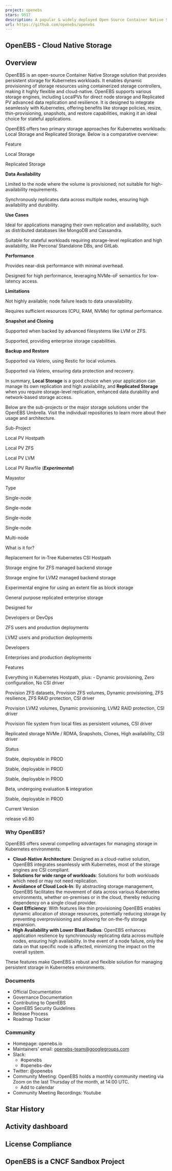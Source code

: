 ```yaml
---
project: openebs
stars: 9517
description: A popular & widely deployed Open Source Container Native Storage platform for Stateful Persistent Applications on Kubernetes.
url: https://github.com/openebs/openebs
---
```


OpenEBS - Cloud Native Storage
------------------------------

Overview
--------

OpenEBS is an open-source Container Native Storage solution that provides persistent storage for Kubernetes workloads. It enables dynamic provisioning of storage resources using containerized storage controllers, making it highly flexible and cloud-native. OpenEBS supports various storage engines, including LocalPVs for direct node storage and Replicated PV advanced data replication and resilience. It is designed to integrate seamlessly with Kubernetes, offering benefits like storage policies, resize, thin-provisioning, snapshots, and restore capabilities, making it an ideal choice for stateful applications.

OpenEBS offers two primary storage approaches for Kubernetes workloads: Local Storage and Replicated Storage. Below is a comparative overview:

Feature

Local Storage

Replicated Storage

**Data Availability**

Limited to the node where the volume is provisioned; not suitable for high-availability requirements.

Synchronously replicates data across multiple nodes, ensuring high availability and durability.

**Use Cases**

Ideal for applications managing their own replication and availability, such as distributed databases like MongoDB and Cassandra.

Suitable for stateful workloads requiring storage-level replication and high availability, like Percona/ Standalone DBs, and GitLab.

**Performance**

Provides near-disk performance with minimal overhead.

Designed for high performance, leveraging NVMe-oF semantics for low-latency access.

**Limitations**

Not highly available; node failure leads to data unavailability.

Requires sufficient resources (CPU, RAM, NVMe) for optimal performance.

**Snapshot and Cloning**

Supported when backed by advanced filesystems like LVM or ZFS.

Supported, providing enterprise storage capabilities.

**Backup and Restore**

Supported via Velero, using Restic for local volumes.

Supported via Velero, ensuring data protection and recovery.

In summary, **Local Storage** is a good choice when your application can manage its own replication and high availability, and **Replicated Storage** when you require storage-level replication, enhanced data durability and network-based storage access.

Below are the sub-projects or the major storage solutions under the OpenEBS Umbrella. Visit the individual repositories to learn more about their usage and architecture.

Sub-Project

Local PV Hostpath

Local PV ZFS

Local PV LVM

Local PV Rawfile (_**Experimental**_)

Mayastor

Type

Single-node

Single-node

Single-node

Single-node

Multi-node

What is it for?

Replacement for in-Tree Kubernetes CSI Hostpath

Storage engine for ZFS managed backend storage

Storage engine for LVM2 managed backend storage

Experimental engine for using an extent file as block storage

General purpose replicated enterprise storage

Designed for

Developers or DevOps

ZFS users and production deployments

LVM2 users and production deployments

Developers

Enterprises and production deployments

Features

Everything in Kubernetes Hostpath, plus: - Dynamic provisioning, Zero configuration, No CSI driver

Provision ZFS datasets, Provision ZFS volumes, Dynamic provisioning, ZFS resilience, ZFS RAID protection, CSI driver

Provision LVM2 volumes, Dynamic provisioning, LVM2 RAID protection, CSI driver

Provision file system from local files as persistent volumes, CSI driver

Replicated storage NVMe / RDMA, Snapshots, Clones, High availability, CSI driver

Status

Stable, deployable in PROD

Stable, deployable in PROD

Stable, deployable in PROD

Beta, undergoing evaluation & integration

Stable, deployable in PROD

Current Version

release v0.80

### Why OpenEBS?

OpenEBS offers several compelling advantages for managing storage in Kubernetes environments:

-   **Cloud-Native Architecture**: Designed as a cloud-native solution, OpenEBS integrates seamlessly with Kubernetes, most of the storage engines are CSI compliant.
-   **Solutions for wide range of workloads**: Solutions for both workloads which need or may not need replication.
-   **Avoidance of Cloud Lock-In**: By abstracting storage management, OpenEBS facilitates the movement of data across various Kubernetes environments, whether on-premises or in the cloud, thereby reducing dependency on a single cloud provider.
-   **Cost Efficiency**: With features like thin provisioning OpenEBS enables dynamic allocation of storage resources, potentially reducing storage by preventing overprovisioning and allowing for on-the-fly storage expansion.
-   **High Availability with Lower Blast Radius**: OpenEBS enhances application resilience by synchronously replicating data across multiple nodes, ensuring high availability. In the event of a node failure, only the data on that specific node is affected, minimizing the impact on the overall system.

These features make OpenEBS a robust and flexible solution for managing persistent storage in Kubernetes environments.

### Documents

-   Official Documentation
-   Governance Documentation
-   Contributing to OpenEBS
-   OpenEBS Security Guidelines
-   Release Process
-   Roadmap Tracker

### Community

-   Homepage: openebs.io
-   Maintainers' email: openebs-team@googlegroups.com
-   Slack:
    -   #openebs
    -   #openebs-dev
-   Twitter: @openebs
-   Community Meeting: OpenEBS holds a monthly community meeting via Zoom on the last Thursday of the month, at 14:00 UTC.
    -   Add to calendar
-   Community Meeting Recordings: Youtube

Star History
------------

Activity dashboard
------------------

License Compliance
------------------

OpenEBS is a CNCF Sandbox Project
---------------------------------
